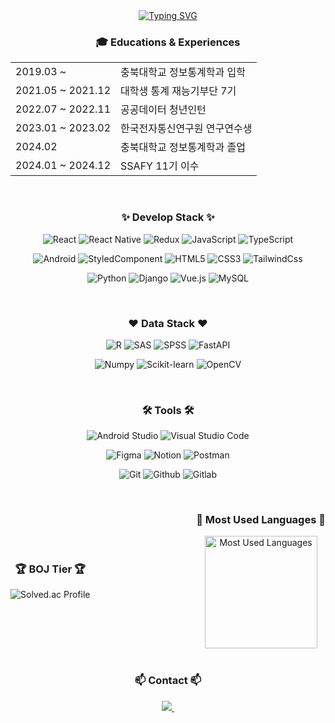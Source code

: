 <div align="center">
   <a href="https://git.io/typing-svg"><img src="https://readme-typing-svg.demolab.com?font=Noto+Serif+Oriya&pause=1000&color=white&center=true&vCenter=true&width=435&lines=Hello+there%F0%9F%91%8B+I'm+Miryang." alt="Typing SVG" /></a>
</div>

<h3 align="center">🎓 Educations & Experiences</h3>
<div align="center">
  <table>
    <tr>
      <td>2019.03 ~</td>
      <td>충북대학교 정보통계학과 입학</td>
    </tr>
    <tr>
      <td>2021.05 ~ 2021.12</td>
      <td>대학생 통계 재능기부단 7기</td>
    </tr>
    <tr>
      <td>2022.07 ~ 2022.11</td>
      <td>공공데이터 청년인턴</td>
    </tr>
    <tr>
      <td>2023.01 ~ 2023.02</td>
      <td>한국전자통신연구원 연구연수생</td>
    </tr>
    <tr>
      <td>2024.02</td>
      <td>충북대학교 정보통계학과 졸업</td>
    </tr>
    <tr>
      <td>2024.01 ~ 2024.12</td>
      <td>SSAFY 11기 이수</td>
    </tr>
  </table>
</div>

<br/>

<h3 align="center">✨ Develop Stack ✨</h3>
<div align="center">
  
  ![React](https://img.shields.io/badge/react-20232a.svg?style=for-the-badge&logo=react&logoColor=61DAFB)
  ![React Native](https://img.shields.io/badge/React--Native-61DAFB?style=for-the-badge&logo=react&logoColor=white)
  ![Redux](https://img.shields.io/badge/redux-%23593d88.svg?style=for-the-badge&logo=redux&logoColor=white)
  ![JavaScript](https://img.shields.io/badge/javascript-F7DF1E.svg?style=for-the-badge&logo=javascript&logoColor=20232a)
  ![TypeScript](https://img.shields.io/badge/typescript-007ACC.svg?style=for-the-badge&logo=typescript&logoColor=white)

</div>

<div align="center">
  
  ![Android](https://img.shields.io/badge/Android-3DDC84.svg?&style=for-the-badge&logo=Android&logoColor=white)
  ![StyledComponent](https://img.shields.io/badge/styled--components-DB7093?style=for-the-badge&logo=styled-components&logoColor=white)
  ![HTML5](https://img.shields.io/badge/HTML5-E34F26.svg?&style=for-the-badge&logo=HTML5&logoColor=white)
  ![CSS3](https://img.shields.io/badge/CSS3-1572B6.svg?&style=for-the-badge&logo=CSS3&logoColor=white)
  ![TailwindCss](https://img.shields.io/badge/tailwindcss-1daabb.svg?style=for-the-badge&logo=tailwind-css&logoColor=white)
</div>

<div align="center">
  
  ![Python](https://img.shields.io/badge/Python-3776AB.svg?&style=for-the-badge&logo=Python&logoColor=white)
  ![Django](https://img.shields.io/badge/Django-092E20?style=for-the-badge&logo=Django&logoColor=white)
  ![Vue.js](https://img.shields.io/badge/Vue.js-4FC08D?style=for-the-badge&logo=Vue.js&logoColor=white)
  ![MySQL](https://img.shields.io/badge/MySQL-4479A1.svg?&style=for-the-badge&logo=MySQL&logoColor=white)
</div>

<br>

<h3 align="center">❤️ Data Stack ❤️</h3>

<div align="center">

  ![R](https://img.shields.io/badge/R-276DC3?style=for-the-badge&logo=r&logoColor=white)
  ![SAS](https://img.shields.io/badge/SAS-0078D4?style=for-the-badge)
  ![SPSS](https://img.shields.io/badge/SPSS-FF5733?style=for-the-badge)
  ![FastAPI](https://img.shields.io/badge/FastAPI-009688?style=for-the-badge&logo=fastapi&logoColor=white)

</div>

<div align="center">
  
  ![Numpy](https://img.shields.io/badge/Numpy-013243?style=for-the-badge&logo=numpy&logoColor=white)
  ![Scikit-learn](https://img.shields.io/badge/Scikit--learn-F7931E?style=for-the-badge&logo=scikitlearn&logoColor=white)
  ![OpenCV](https://img.shields.io/badge/OpenCV-5C3EE8?style=for-the-badge&logo=opencv&logoColor=white)
  
</div>

<br>

<h3 align="center">🛠 Tools 🛠</h3>
<div align="center">

  ![Android Studio](https://img.shields.io/badge/android%20studio-3DDC84?style=for-the-badge&logo=androidstudio&logoColor=white)
  ![Visual Studio Code](https://img.shields.io/badge/Visual%20Studio%20Code-007ACC.svg?&style=for-the-badge&logo=Visual%20Studio%20Code&logoColor=white)
  
</div>

<div align="center">
  
  ![Figma](https://img.shields.io/badge/figma-F24E1E.svg?style=for-the-badge&logo=figma&logoColor=white)
  ![Notion](https://img.shields.io/badge/Notion-F3F3F3.svg?style=for-the-badge&logo=notion&logoColor=black)
  ![Postman](https://img.shields.io/badge/Postman-FF6C37?style=for-the-badge&logo=Postman&logoColor=white)
</div>

<div align="center">
  
  ![Git](https://img.shields.io/badge/Git-F05032.svg?&style=for-the-badge&logo=Git&logoColor=white)
  ![Github](https://img.shields.io/badge/Github-181717?style=for-the-badge&logo=Github&logoColor=white)
  ![Gitlab](https://img.shields.io/badge/GitLab-FC6D26?style=for-the-badge&logo=GitLab&logoColor=white)
</div>

<br>

<div align="center" style="display: flex; justify-content: space-between; align-items: center; width: 100%; max-width: 800px; margin: 0 auto;">

  <!-- Solved.ac Badge -->
  <div style="text-align: center;">
    <h3>🏆 BOJ Tier 🏆</h3>
    <img src="http://mazassumnida.wtf/api/v2/generate_badge?boj=miryang1016" alt="Solved.ac Profile">
  </div>
  <br>

  <!-- Most Used Languages -->
  <div style="text-align: center;">
    <h3>🎨 Most Used Languages 🎨</h3>
    <a href="https://github.com/Me-Ryang">
      <img style="height: 180px;" src="https://github-readme-stats.vercel.app/api/top-langs/?username=Me-Ryang&layout=compact&theme=flag-india&hide_border=true" alt="Most Used Languages">
    </a>
  </div>
  
</div>

<br>

<h3 align="center">📫 Contact 📫</h3>
<div align="center">
  <a href="mailto:miryang1016@gmail.com">
    <img src="https://img.shields.io/badge/miryang1016@gmail.com-3776AB?style=for-the-badge&logo=gmail&logoColor=white"/>&nbsp
  </a>
</div>
